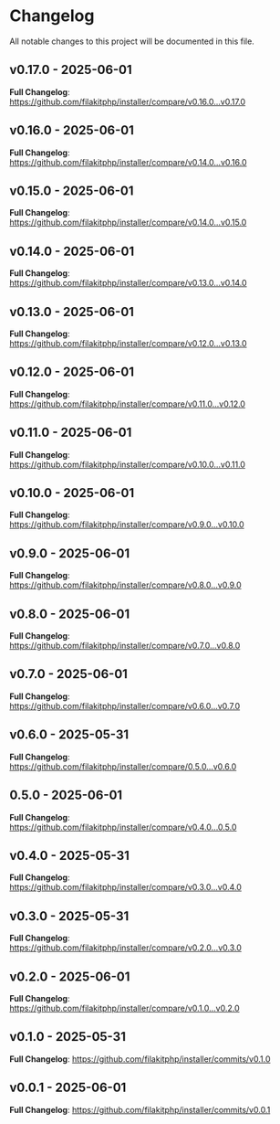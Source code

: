 # Changelog

All notable changes to this project will be documented in this file.

## v0.17.0 - 2025-06-01

**Full Changelog**: https://github.com/filakitphp/installer/compare/v0.16.0...v0.17.0

## v0.16.0 - 2025-06-01

**Full Changelog**: https://github.com/filakitphp/installer/compare/v0.14.0...v0.16.0

## v0.15.0 - 2025-06-01

**Full Changelog**: https://github.com/filakitphp/installer/compare/v0.14.0...v0.15.0

## v0.14.0 - 2025-06-01

**Full Changelog**: https://github.com/filakitphp/installer/compare/v0.13.0...v0.14.0

## v0.13.0 - 2025-06-01

**Full Changelog**: https://github.com/filakitphp/installer/compare/v0.12.0...v0.13.0

## v0.12.0 - 2025-06-01

**Full Changelog**: https://github.com/filakitphp/installer/compare/v0.11.0...v0.12.0

## v0.11.0 - 2025-06-01

**Full Changelog**: https://github.com/filakitphp/installer/compare/v0.10.0...v0.11.0

## v0.10.0 - 2025-06-01

**Full Changelog**: https://github.com/filakitphp/installer/compare/v0.9.0...v0.10.0

## v0.9.0 - 2025-06-01

**Full Changelog**: https://github.com/filakitphp/installer/compare/v0.8.0...v0.9.0

## v0.8.0 - 2025-06-01

**Full Changelog**: https://github.com/filakitphp/installer/compare/v0.7.0...v0.8.0

## v0.7.0 - 2025-06-01

**Full Changelog**: https://github.com/filakitphp/installer/compare/v0.6.0...v0.7.0

## v0.6.0 - 2025-05-31

**Full Changelog**: https://github.com/filakitphp/installer/compare/0.5.0...v0.6.0

## 0.5.0 - 2025-06-01

**Full Changelog**: https://github.com/filakitphp/installer/compare/v0.4.0...0.5.0

## v0.4.0 - 2025-05-31

**Full Changelog**: https://github.com/filakitphp/installer/compare/v0.3.0...v0.4.0

## v0.3.0 - 2025-05-31

**Full Changelog**: https://github.com/filakitphp/installer/compare/v0.2.0...v0.3.0

## v0.2.0 - 2025-06-01

**Full Changelog**: https://github.com/filakitphp/installer/compare/v0.1.0...v0.2.0

## v0.1.0 - 2025-05-31

**Full Changelog**: https://github.com/filakitphp/installer/commits/v0.1.0

## v0.0.1 - 2025-06-01

**Full Changelog**: https://github.com/filakitphp/installer/commits/v0.0.1
